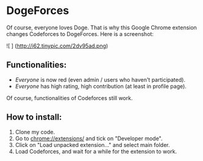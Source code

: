 # DogeForces

Of course, everyone loves Doge. That is why this Google Chrome extension changes Codeforces to DogeForces. Here is a screenshot:

![ ] (http://i62.tinypic.com/2dv95ad.png)

## Functionalities:

- *Everyone* is now red (even admin / users who haven't participated).
- *Everyone* has high rating, high contribution (at least in profile page).

Of course, functionalities of Codeforces still work.

## How to install:

1. Clone my code.
2. Go to [chrome://extensions/](chrome://extensions) and tick on "Developer mode".
3. Click on "Load unpacked extension..." and select main folder.
4. Load Codeforces, and wait for a while for the extension to work.

